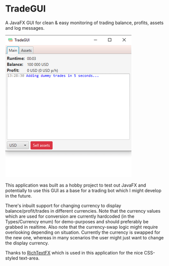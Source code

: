 # TradeGUI
A JavaFX GUI for clean & easy monitoring of trading balance, profits, assets and log messages. 

![Alt text](TradeGUI.gif?raw=true "Preview")

This application was built as a hobby project to test out JavaFX and potentially to use this GUI as a base for a trading bot which I might develop in the future.

There's inbuilt support for changing currency to display balance/profit/trades in different currencies. 
Note that the currency values which are used for conversion are currently hardcoded (in the Types/Currency enum) for demo-purposes and should preferably be grabbed in realtime.
Also note that the currency-swap logic might require overlooking depending on situation. Currently the currency is swapped for the new one, whereas in many scenarios the user might just want to change the display currency.

Thanks to [RichTextFX](https://github.com/FXMisc/RichTextFX) which is used in this application for the nice CSS-styled text-area.
